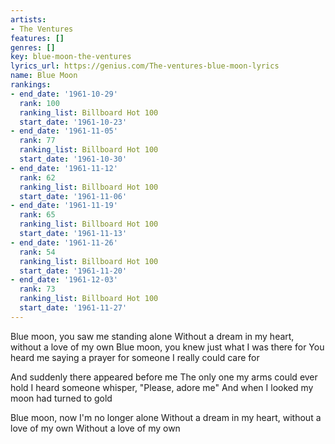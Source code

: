 ```yaml
---
artists:
- The Ventures
features: []
genres: []
key: blue-moon-the-ventures
lyrics_url: https://genius.com/The-ventures-blue-moon-lyrics
name: Blue Moon
rankings:
- end_date: '1961-10-29'
  rank: 100
  ranking_list: Billboard Hot 100
  start_date: '1961-10-23'
- end_date: '1961-11-05'
  rank: 77
  ranking_list: Billboard Hot 100
  start_date: '1961-10-30'
- end_date: '1961-11-12'
  rank: 62
  ranking_list: Billboard Hot 100
  start_date: '1961-11-06'
- end_date: '1961-11-19'
  rank: 65
  ranking_list: Billboard Hot 100
  start_date: '1961-11-13'
- end_date: '1961-11-26'
  rank: 54
  ranking_list: Billboard Hot 100
  start_date: '1961-11-20'
- end_date: '1961-12-03'
  rank: 73
  ranking_list: Billboard Hot 100
  start_date: '1961-11-27'
---
```

Blue moon, you saw me standing alone
Without a dream in my heart, without a love of my own
Blue moon, you knew just what I was there for
You heard me saying a prayer for someone I really could care for

And suddenly there appeared before me
The only one my arms could ever hold
I heard someone whisper, "Please, adore me"
And when I looked my moon had turned to gold

Blue moon, now I'm no longer alone
Without a dream in my heart, without a love of my own
Without a love of my own
